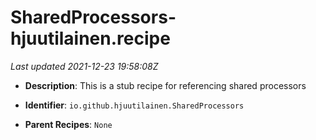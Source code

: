 # SharedProcessors-hjuutilainen.recipe

_Last updated 2021-12-23 19:58:08Z_

- **Description**: This is a stub recipe for referencing shared processors

- **Identifier**: `io.github.hjuutilainen.SharedProcessors`

- **Parent Recipes**: `None`